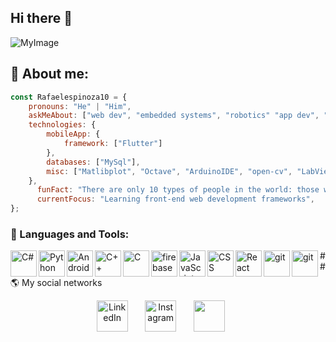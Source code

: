 ## Hi there 👋

![MyImage](https://github.com/Rafaelespinoza10/Rafaelespinoza10/assets/141364183/d1850915-6284-444e-afa9-093d42f11468)


## 🥇 About me:

```javascript
const Rafaelespinoza10 = {
    pronouns: "He" | "Him",
    askMeAbout: ["web dev", "embedded systems", "robotics" "app dev", "data science", "microcontroller", "machine learning", "artificial intelligence", "Internet of Things (IoT)" ],
    technologies: {
        mobileApp: {
            framework: ["Flutter"]
        },
        databases: ["MySql"],
        misc: ["Matlibplot", "Octave", "ArduinoIDE", "open-cv", "LabView", "SolidWorks"]
    },
      funFact: "There are only 10 types of people in the world: those who understand binary and those who don't."
      currentFocus: "Learning front-end web development frameworks",
};
```

### 🔨 Languages and Tools:


<a href="https://dotnet.microsoft.com/es-es/languages/csharp"> <img align="left" src="https://thinkotb.b-cdn.net/wp-content/uploads/2023/01/c-4.svg" alt="C#" height="42px"/> </a> 

<a href="https://www.python.org" target="_blank"><img align="left" alt="Python" height ="42px" src="https://raw.githubusercontent.com/rahul-jha98/github_readme_icons/main/language_and_tools/square/python/python.svg"></a>

<a href="https://developer.android.com" target="_blank"> <img align="left" alt="Android" height ="42px" src="https://raw.githubusercontent.com/rahul-jha98/github_readme_icons/main/language_and_tools/square/android/android.svg"> </a>

<a href="https://learn.microsoft.com/es-es/cpp/cpp/welcome-back-to-cpp-modern-cpp?view=msvc-170" target="_blank"><img align="left" alt="C++" height ="42px" src="https://upload.wikimedia.org/wikipedia/commons/thumb/1/18/ISO_C%2B%2B_Logo.svg/800px-ISO_C%2B%2B_Logo.svg.png"></a>

<a href="https://es.wikipedia.org/wiki/C_(lenguaje_de_programaci%C3%B3n" target="_blank"><img align="left" alt="C" height ="42px" src="https://www.ingenioempresa.com/wp-content/uploads/2022/09/C-Language.png"></a>

<a href="https://firebase.google.com/" target="HTML5"> <img align="left" src="https://cdn.icon-icons.com/icons2/171/PNG/512/html5_23403.png" alt="firebase" height ="42px"/> </a>

<a href="https://developer.mozilla.org/en-US/docs/Web/JavaScript" target="_blank"> <img align="left" alt="JavaScript" height ="42px"  src="https://raw.githubusercontent.com/rahul-jha98/github_readme_icons/main/language_and_tools/square/javascript/javascript.svg"> </a>

<a href="https://developer.mozilla.org/es/docs/Web/CSS" target="_blank"><img align="left" alt="CSS" height ="42px" src="https://upload.wikimedia.org/wikipedia/commons/d/d5/CSS3_logo_and_wordmark.svg"></a>

<a href="https://reactjs.org/" target="_blank"> <img align="left" alt="React" height ="42px" src="https://raw.githubusercontent.com/rahul-jha98/github_readme_icons/main/language_and_tools/square/react/react.svg"></a>

<a href="https://visualstudio.microsoft.com/es/" target="_blank"> <img src="https://visualstudio.microsoft.com/wp-content/uploads/2021/10/Product-Icon.svg" align="left" alt="git" height='42px'/> </a>

<a href="https://code.visualstudio.com/" target="_blank"> <img src="https://i0.wp.com/tolustar.com/wp-content/uploads/2020/01/Vscode.png?fit=1200%2C1200&ssl=1" align="left" alt="git" height='42px'/> </a>



<div>
##  🌎 My social networks
</div>
<!-- Social icons section -->
<p align="center">
  <a href="https://www.linkedin.com/in/alejandro-rafael-moreno-espinoza10/"><img width="50px" alt="LinkedIn" title="LinkedIn"         src="https://cdn1.iconfinder.com/data/icons/logotypes/32/circle-linkedin-512.png"/></a>
  &#8287;&#8287;&#8287;&#8287;&#8287;
  <a href="https://www.instagram.com/rafael_moreno01/"><img width="50px" alt="Instagram" title="Instagram" src="https://cdn2.iconfinder.com/data/icons/social-media-2285/512/1_Instagram_colored_svg_1-256.png"/></a>
  &#8287;&#8287;&#8287;&#8287;&#8287;
  <a href="https://www.facebook.com/rafita.espino.3?locale=es_LA" alt="Facebook" title="Facebook"><img width="50px" src="https://cdn2.iconfinder.com/data/icons/social-media-2285/512/1_Facebook_colored_svg_copy-256.png"/></a>
  &#8287;&#8287;&#8287;&#8287;&#8287;
</p>




<!--
**Rafaelespinoza10/Rafaelespinoza10** is a ✨ _special_ ✨ repository because its `README.md` (this file) appears on your GitHub profile.

Here are some ideas to get you started:

- 🔭 I’m currently working on ...
- 🌱 I’m currently learning ...
- 👯 I’m looking to collaborate on ...
- 🤔 I’m looking for help with ...
- 💬 Ask me about ...
- 📫 How to reach me: ...
- 😄 Pronouns: ...
- ⚡ Fun fact: ...
-->

